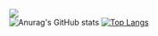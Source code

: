

<!--
**emrecicekyurt/emrecicekyurt** is a ✨ _special_ ✨ repository because its `README.md` (this file) appears on your GitHub profile.

Here are some ideas to get you started:

- 🔭 I’m currently working on ...
- 🌱 I’m currently learning ...
- 👯 I’m looking to collaborate on ...
- 🤔 I’m looking for help with ...
- 💬 Ask me about ...
- 📫 How to reach me: ...
- 😄 Pronouns: ...
- ⚡ Fun fact: ...
-->
![](https://komarev.com/ghpvc/?username=emrecicekyurt) <br/>
![Anurag's GitHub stats](https://github-readme-stats.vercel.app/api?username=emrecicekyurt&count_private=true&show_icons=true&theme=radical) [![Top Langs](https://github-readme-stats.vercel.app/api/top-langs/?username=emrecicekyurt&layout=compact)](https://github.com/anuraghazra/github-readme-stats)






